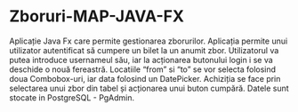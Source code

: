 # Zboruri-MAP-JAVA-FX
Aplicație Java Fx care permite gestionarea zborurilor.
Aplicația permite unui utilizator autentificat să cumpere un bilet la un anumit zbor.
Utilizatorul va putea introduce usernameul său, iar la acționarea butonului login i se va deschide o nouă fereastră.
Locatiile “from” si “to” se vor selecta folosind doua Combobox-uri, iar data folosind un DatePicker.
Achiziția se face prin selectarea unui zbor din tabel și acționarea unui buton cumpără.
Datele sunt stocate in PostgreSQL - PgAdmin.
